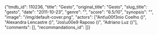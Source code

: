 {"tmdb_id": 110236, "title": "Gesto", "original_title": "Gesto", "slug_title": "gesto", "date": "2011-10-23", "genre": "", "score": "6.5/10", "synopsis": "", "image": "/img/default-cover.png", "actors": ["Ant\u00f3nio Coelho ()", "Alexandra Lencastre ()", "Jos\u00e9 Raposo ()", "Adriano Luz ()"], "comments": [], "recommandations_id": []}